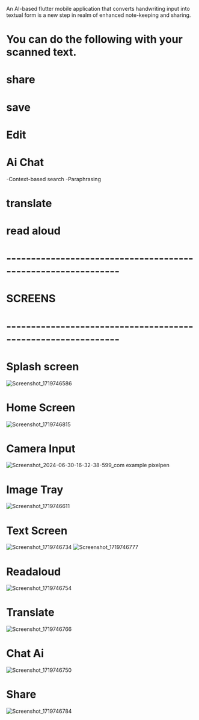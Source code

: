 An AI-based flutter mobile application that converts handwriting input into textual form is a new step in realm of enhanced note-keeping and sharing.

# You can do the following with your scanned text.
# share
# save
# Edit
# Ai Chat
-Context-based search
-Paraphrasing
# translate
# read aloud

# -------------------------------------------------------------
# SCREENS 
# -------------------------------------------------------------
# Splash screen 
![Screenshot_1719746586](https://github.com/Shameerminhas1/PixelPen/assets/122668054/68634018-8207-48ac-84fe-63ac531f94c8)
# Home Screen
![Screenshot_1719746815](https://github.com/Shameerminhas1/PixelPen/assets/122668054/31475117-5034-4c52-b564-5509addc69a7)
# Camera Input
![Screenshot_2024-06-30-16-32-38-599_com example pixelpen](https://github.com/Shameerminhas1/PixelPen/assets/122668054/35b5fc0d-ac5f-4a75-a51e-52f85aadf3de)
# Image Tray
![Screenshot_1719746611](https://github.com/Shameerminhas1/PixelPen/assets/122668054/1eed2c74-c626-49b8-8b4c-cc2bc31b0130)
# Text Screen
![Screenshot_1719746734](https://github.com/Shameerminhas1/PixelPen/assets/122668054/660dc024-6e61-48e0-bc3e-73081871cd3c)
![Screenshot_1719746777](https://github.com/Shameerminhas1/PixelPen/assets/122668054/3db9b247-08d3-425f-aedb-526905a4cbf9)
# Readaloud
![Screenshot_1719746754](https://github.com/Shameerminhas1/PixelPen/assets/122668054/c082615c-45c3-49f5-a42b-aff4bf071f71)
# Translate
![Screenshot_1719746766](https://github.com/Shameerminhas1/PixelPen/assets/122668054/ad5da5bd-4507-4361-b701-a90a861f4d64)
# Chat Ai
![Screenshot_1719746750](https://github.com/Shameerminhas1/PixelPen/assets/122668054/b6b7de03-0560-4fb3-ab2c-bf1506a121e7)
# Share
![Screenshot_1719746784](https://github.com/Shameerminhas1/PixelPen/assets/122668054/9965ffc6-5db3-4926-b5e1-96396bd28785)
